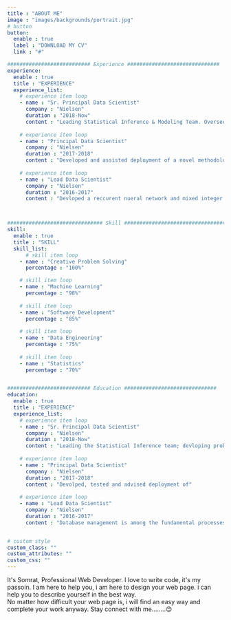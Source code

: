 ```yaml
---
title : "ABOUT ME"
image : "images/backgrounds/portrait.jpg"
# button
button:
  enable : true
  label : "DOWNLOAD MY CV"
  link : "#"

########################### Experience ##############################
experience:
  enable : true
  title : "EXPERIENCE"
  experience_list:
    # experience item loop
    - name : "Sr. Principal Data Scientist"
      company : "Nielsen"
      duration : "2018-Now"
      content : "Leading Statistical Inference & Modeling Team. Overseeing devlopment of semi-supervised models and probabilistic programming to draw meaningfull insigts about consumer behaviors from partly/anonymized data sets. (*Toolset: Pyro & Numpyro, Pytorch, Spark*)"
      
    # experience item loop
    - name : "Principal Data Scientist"
      company : "Nielsen"
      duration : "2017-2018"
      content : "Developed and assisted deployment of a novel methodology for assigning likley demographic characterics to indviguals based upon media consumption patterns and known geographic demogrpahics. (*Toolset: Pytorch, CVXPy, Spark*)"
      
    # experience item loop
    - name : "Lead Data Scientist"
      company : "Nielsen"
      duration : "2016-2017"
      content : "Devloped a reccurent nueral network and mixed integer programming models for market segmention assignment based upon observed behavioral paterns. (*Toolset: Tensorflow/keras, CVXPY, XGBoost, SQL*)"



############################### Skill #################################
skill:
  enable : true
  title : "SKILL"
  skill_list:
      # skill item loop
    - name : "Creative Problem Solving"
      percentage : "100%"

    # skill item loop
    - name : "Machine Learning"
      percentage : "98%"
      
    # skill item loop
    - name : "Software Development"
      percentage : "85%"
      
    # skill item loop
    - name : "Data Engineering"
      percentage : "75%"
      
    # skill item loop
    - name : "Statistics"
      percentage : "70%"


########################### Education ##############################
education:
  enable : true
  title : "EXPERIENCE"
  experience_list:
    # experience item loop
    - name : "Sr. Principal Data Scientist"
      company : "Nielsen"
      duration : "2018-Now"
      content : "Leading the Statistical Inference team; devloping probabilistic graphical models to draw meaningfull insigts about consumer behaviors from partly/anaomized data sets."
      
    # experience item loop
    - name : "Principal Data Scientist"
      company : "Nielsen"
      duration : "2017-2018"
      content : "Devolped, tested and advised deployment of"
      
    # experience item loop
    - name : "Lead Data Scientist"
      company : "Nielsen"
      duration : "2016-2017"
      content : "Database management is among the fundamental processes in the software field of computing. I know MS Access very well."


# custom style
custom_class: "" 
custom_attributes: "" 
custom_css: ""
---
```


It's Somrat, Professional Web Developer. I love to write code, it's my passoin. I am here to help you, i am here to design your web page. i can help you to describe yourself in the best way.<br>No matter how difficult your web page is, i will find an easy way and complete your work anyway. Stay connect with me........😊